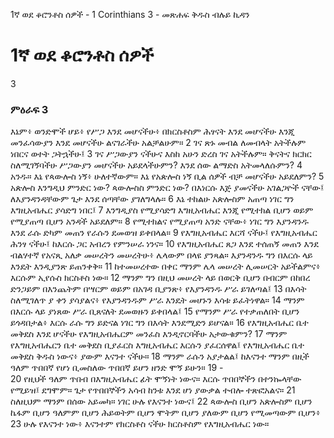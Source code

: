 ﻿
1ኛ ወደ ቆሮንቶስ ሰዎች - 1 Corinthians 3 - መጽሐፍ ቅዱስ ብሉይ ኪዳን
# 1ኛ ወደ ቆሮንቶስ ሰዎች
3
### ምዕራፍ 3
 እኔም፥ ወንድሞች ሆይ፥ የሥጋ እንደ መሆናችሁ፥ በክርስቶስም ሕፃናት እንደ መሆናችሁ እንጂ መንፈሳውያን እንደ መሆናችሁ ልናገራችሁ አልቻልሁም።
2  ገና ጽኑ መብል ለመብላት አትችሉም ነበርና ወተት ጋትኋችሁ፤
3  ገና ሥጋውያን ናችሁና እስከ አሁን ድረስ ገና አትችሉም። ቅናትና ክርክር ስለሚገኝባችሁ ሥጋውያን መሆናችሁ አይደላችሁምን? እንደ ሰው ልማድስ አትመላለሱምን?
4  አንዱ። እኔ የጳውሎስ ነኝ፥ ሁለተኛውም። እኔ የአጵሎስ ነኝ ቢል ሰዎች ብቻ መሆናችሁ አይደለምን?
5  አጵሎስ እንግዲህ ምንድር ነው? ጳውሎስስ ምንድር ነው? በእነርሱ እጅ ያመናችሁ አገልጋዮች ናቸው፤ ለእያንዳንዳቸውም ጌታ እንደ ሰጣቸው ያገለግላሉ።
6  እኔ ተከልሁ አጵሎስም አጠጣ ነገር ግን እግዚአብሔር ያሳድግ ነበር፤
7  እንግዲያስ የሚያሳድግ እግዚአብሔር እንጂ የሚተክል ቢሆን ወይም የሚያጠጣ ቢሆን አንዳች አይደለም።
8  የሚተክልና የሚያጠጣ አንድ ናቸው፥ ነገር ግን እያንዳንዱ እንደ ራሱ ድካም መጠን የራሱን ደመወዝ ይቀበላል።
9  የእግዚአብሔር እርሻ ናችሁ፤ የእግዚአብሔር ሕንፃ ናችሁ፤ ከእርሱ ጋር አብረን የምንሠራ ነንና።
10  የእግዚአብሔር ጸጋ እንደ ተሰጠኝ መጠን እንደ ብልሃተኛ የአናጺ አለቃ መሠረትን መሠረትሁ፥ ሌላውም በላዩ ያንጻል። እያንዳንዱ ግን በእርሱ ላይ እንዴት እንዲያንጽ ይጠንቀቅ።
11  ከተመሠረተው በቀር ማንም ሌላ መሠረት ሊመሠርት አይችልምና፥ እርሱም ኢየሱስ ክርስቶስ ነው።
12  ማንም ግን በዚህ መሠረት ላይ በወርቅ ቢሆን በብርም በከበረ ድንጋይም በእንጨትም በሣርም ወይም በአገዳ ቢያንጽ፥ የእያንዳንዱ ሥራ ይገለጣል፤
13  በእሳት ስለሚገለጥ ያ ቀን ያሳያልና፥ የእያንዳንዱም ሥራ እንዴት መሆኑን እሳቱ ይፈትነዋል።
14  ማንም በእርሱ ላይ ያነጸው ሥራ ቢጸናለት ደመወዙን ይቀበላል፤
15  የማንም ሥራ የተቃጠለበት ቢሆን ይጎዳበታል፥ እርሱ ራሱ ግን ይድናል ነገር ግን በእሳት እንደሚድን ይሆናል።
16  የእግዚአብሔር ቤተ መቅደስ እንደ ሆናችሁ የእግዚአብሔርም መንፈስ እንዲኖርባችሁ አታውቁምን?
17  ማንም የእግዚአብሔርን ቤተ መቅደስ ቢያፈርስ እግዚአብሔር እርሱን ያፈርሰዋል፤ የእግዚአብሔር ቤተ መቅደስ ቅዱስ ነውና፥ ያውም እናንተ ናችሁ።
18  ማንም ራሱን አያታልል፤ ከእናንተ ማንም በዚች ዓለም ጥበበኛ የሆነ ቢመስለው ጥበበኛ ይሆን ዘንድ ሞኝ ይሁን።
19 -  
20  የዚህች ዓለም ጥበብ በእግዚአብሔር ፊት ሞኝነት ነውና። እርሱ ጥበበኞችን በተንኰላቸው የሚይዝ፤ ደግሞም። ጌታ የጥበበኞችን አሳብ ከንቱ እንደ ሆነ ያውቃል ተብሎ ተጽፎአልና።
21  ስለዚህም ማንም በሰው አይመካ። ነገር ሁሉ የእናንተ ነውና፤
22  ጳውሎስ ቢሆን አጵሎስም ቢሆን ኬፋም ቢሆን ዓለምም ቢሆን ሕይወትም ቢሆን ሞትም ቢሆን ያለውም ቢሆን የሚመጣውም ቢሆን፥
23  ሁሉ የእናንተ ነው፥ እናንተም የክርስቶስ ናችሁ ክርስቶስም የእግዚአብሔር ነው። 
